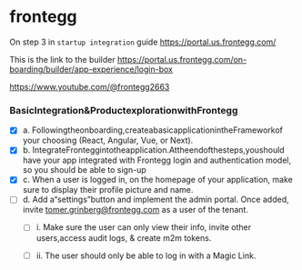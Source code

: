 # frontegg

On step 3 in `startup integration` guide https://portal.us.frontegg.com/

This is the link to the builder https://portal.us.frontegg.com/on-boarding/builder/app-experience/login-box

https://www.youtube.com/@frontegg2663

### BasicIntegration&ProductexplorationwithFrontegg
- [x] a. Followingtheonboarding,createabasicapplicationintheFrameworkof  your choosing (React, Angular, Vue, or Next).
- [x] b. IntegrateFronteggintotheapplication.Attheendofthesteps,youshould have your app integrated with Frontegg login and authentication model, so you should be able to sign-up
- [x] c. When a user is logged in, on the homepage of your application, make sure to display their profile picture and name.
- [ ] d. Add a“settings”button and implement the admin portal. Once added, invite tomer.grinberg@frontegg.com as a user of the tenant.
    - [ ] i. Make sure the user can only view their info, invite other users,access audit logs, & create m2m tokens.
    - [ ] ii. The user should only be able to log in with a Magic Link.
  
     





